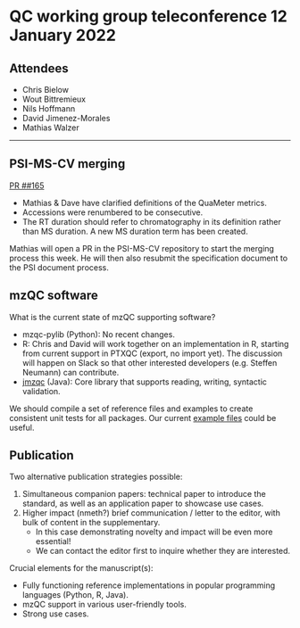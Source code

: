 # QC working group teleconference 12 January 2022

## Attendees

- Chris Bielow
- Wout Bittremieux
- Nils Hoffmann
- David Jimenez-Morales
- Mathias Walzer

---

## PSI-MS-CV merging

[PR ##165](https://github.com/HUPO-PSI/mzQC/pull/165)

- Mathias & Dave have clarified definitions of the QuaMeter metrics.
- Accessions were renumbered to be consecutive.
- The RT duration should refer to chromatography in its definition rather than MS duration. A new MS duration term has been created.

Mathias will open a PR in the PSI-MS-CV repository to start the merging process this week. He will then also resubmit the specification document to the PSI document process.

## mzQC software

What is the current state of mzQC supporting software?

- mzqc-pylib (Python): No recent changes.
- R: Chris and David will work together on an implementation in R, starting from current support in PTXQC (export, no import yet). The discussion will happen on Slack so that other interested developers (e.g. Steffen Neumann) can contribute.
- [jmzqc](https://github.com/lifs-tools/jmzqc) (Java): Core library that supports reading, writing, syntactic validation.

We should compile a set of reference files and examples to create consistent unit tests for all packages. Our current [example files](https://github.com/HUPO-PSI/mzQC/tree/main/doc/examples) could be useful.

## Publication

Two alternative publication strategies possible:

1. Simultaneous companion papers: technical paper to introduce the standard, as well as an application paper to showcase use cases.
2. Higher impact (nmeth?) brief communication / letter to the editor, with bulk of content in the supplementary.
    - In this case demonstrating novelty and impact will be even more essential!
    - We can contact the editor first to inquire whether they are interested.

Crucial elements for the manuscript(s):

- Fully functioning reference implementations in popular programming languages (Python, R, Java).
- mzQC support in various user-friendly tools.
- Strong use cases.

